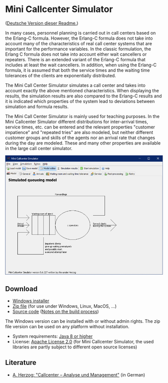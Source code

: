# Mini Callcenter Simulator

([Deutsche Version dieser Readme.](README_de.md))

In many cases, personnel planning is carried out in call centers based on the Erlang-C formula. However, the Erlang-C formula does not take into account many of the characteristics of real call center systems that are important for the performance variables. In the classic formulation, the Erlang C formula does not take into account either wait cancellers or repeaters. There is an extended variant of the Erlang-C formula that includes at least the wait cancellers. In addition, when using the Erlang-C formula, it is assumed that both the service times and the waiting time tolerances of the clients are exponentially distributed.

The Mini Call Center Simulator simulates a call center and takes into account exactly the above mentioned characteristics. When displaying the results, the simulation results are also compared to the Erlang-C results and it is indicated which properties of the system lead to deviations between simulation and formula results.

The Mini Call Center Simulator is mainly used for teaching purposes. In the Mini Callcenter Simulator different distributions for inter-arrival times, service times, etc. can be entered and the relevant properties "customer impatience" and "repeated tries" are also modeled, but neither different customer groups and skills of the agents nor an arrival rate that changes during the day are modeled. These and many other properties are available in the large call center simulator.

![Screenshot](screenshot_en.png)

## Download

* [Windows installer](https://github.com/A-Herzog/Mini-Callcenter-Simulator/releases/latest/download/MiniCallcenterSimulatorSetup.exe)
* [Zip file](https://github.com/A-Herzog/Mini-Callcenter-Simulator/releases/latest/download/MiniCallcenterSimulator.zip) (for use under Windows, Linux, MacOS, ...)
* [Source code](https://github.com/A-Herzog/Mini-Callcenter-Simulator/releases/latest/) ([Notes on the build process](BUILD.md))

The Windows version can be installed with or without admin rights. The zip file version can be used on any platform without installation.

* System requirements: [Java 8 or higher](https://adoptopenjdk.net/ "Download Java from adoptopenjdk.net")
* License: [Apache License 2.0](https://opensource.org/licenses/Apache-2.0) (for Mini Callcenter Simulator, the used libraries are partly subject to different open source licenses)

## Literature

* [A. Herzog: "Callcenter – Analyse und Management"](https://www.springer.com/de/book/9783658183080) (in German)